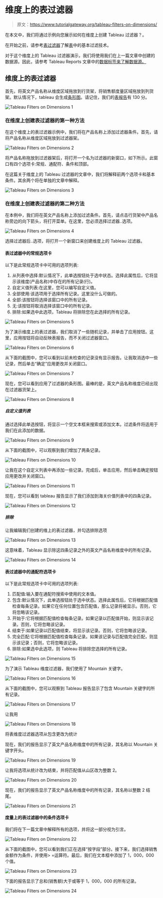 # 维度上的表过滤器

> 原文：<https://www.tutorialgateway.org/tableau-filters-on-dimensions/>

在本文中，我们将通过示例向您展示如何在维度上创建 Tableau 过滤器？。

在开始之前，请参考[表过滤器](https://www.tutorialgateway.org/tableau-filters/)了解[表](https://www.tutorialgateway.org/tableau/)中的基本过滤技术。

对于这个维度上的 Tableau 过滤器演示，我们将使用我们在上一篇文章中创建的数据源。因此，请参考 Tableau Reports 文章中的[数据标签来了解数据源。](https://www.tutorialgateway.org/data-labels-in-tableau-reports/)

## 维度上的表过滤器

首先，将英文产品名称从维度区域拖放到行货架，将销售额度量区域拖放到列货架。默认情况下，tableau 会生成[条形图](https://www.tutorialgateway.org/bar-chart-in-tableau/)。请记住，我们的[表报告](https://www.tutorialgateway.org/tableau-reports/)有 130 分。

![Tableau Filters on Dimensions 1](img/034ec19aade94947a3fec4024bfdb1df.png)

### 在维度上创建表过滤器的第一种方法

在这个维度上的表过滤器示例中，我们将在产品名称上添加过滤器条件。首先，请将产品名称从维度区域拖放到过滤器架。

![Tableau Filters on Dimensions 2](img/4f45614da64b98d63e39a802802602e4.png)

将产品名称拖放到过滤器架后，将打开一个名为过滤器的新窗口，如下所示。此窗口有四个选项卡:常规、通配符、条件和顶部。

在这篇关于维度上的 Tableau 过滤器的文章中，我们将解释前两个选项卡和基本条件。其余两个将在单独的文章中解释。

![Tableau Filters on Dimensions 3](img/a3285644bd6f045efa4f54ca3abadcfa.png)

### 在维度上创建表过滤器的第二种方法

在本例中，我们将在英文产品名称上添加过滤条件。首先，请点击行货架中产品名称旁边的向下箭头，将打开菜单。在这里，您必须选择过滤器..选项。

![Tableau Filters on Dimensions 4](img/19ffee3b14a5b751feb4edb07bd21bc2.png)

选择过滤器后..选项，将打开一个新窗口来创建维度上的 Tableau 过滤器。

#### 表过滤器中的常规选项卡

以下是此常规选项卡中可用的选项列表:

1.  从列表中选择:默认情况下，此单选按钮处于选中状态。选择此属性后，它将显示该维度(产品名称)中存在的所有记录(行)。
2.  自定义值列表:在这里，您可以编写自定义值。
3.  全部使用:该选项用于选择所有记录。这里没什么可做的。
4.  全部:该按钮将选择该窗口中的所有记录。
5.  无:该按钮将取消选择该窗口中的所有记录。
6.  排除:如果选中此选项，Tableau 将排除您在此选择的所有记录。

![Tableau Filters on Dimensions 5](img/8ec0f31ffb4c0fc24f5adf6837ab5a6b.png)

为了演示维度上的表过滤器，我们取消了一些随机记录，并单击了应用按钮。这里，应用按钮将自动反映表报告，而不关闭过滤器窗口。

![Tableau Filters on Dimensions 6](img/665c4f6f968812102d6923e2b947d0d6.png)

从下面的截图中，您可以看到以前未检查的记录没有显示报告。让我取消选中一些记录，然后单击“确定”应用更改并关闭窗口。

![Tableau Filters on Dimensions 7](img/f0589c7eeeec2bbdb6965a067fea07e9.png)

现在，您可以看到应用了过滤器的条形图。最棒的是，英文产品名称维度已经出现在过滤器货架上。

![Tableau Filters on Dimensions 8](img/db6a128eeb2613f5d2d57fb8c145767a.png)

##### 自定义值列表

通过选择此单选按钮，将显示一个空文本框来搜索或添加文本。过滤条件将适用于我们在此添加的数据。

![Tableau Filters on Dimensions 9](img/e75ef8c051555e8bdd38b9e9ace55f62.png)

从下面的截图中，可以观察到我们增加了两条记录。

![Tableau Filters on Dimensions 10](img/5d94d1d1564c91006ed5f66e469db3ab.png)

让我在这个自定义列表中再添加一些记录。完成后，单击应用，然后单击确定按钮应用更改并关闭窗口。

![Tableau Filters on Dimensions 11](img/8702d3a1cc80b3ea430ba4740ae862cb.png)

现在，您可以看到 tableau 报告显示了我们添加到海关价值列表中的四条记录。

![Tableau Filters on Dimensions 12](img/550cae6b417f79214dc0e6c6ce0c05c0.png)

##### 排除

让我编辑我们创建的维上的表过滤器，并勾选排除选项

![Tableau Filters on Dimensions 13](img/883811f34d299cb9ab989cb4952ef391.png)

这意味着，Tableau 显示除这四条记录之外的英文产品名称维度中的所有记录。

![Tableau Filters on Dimensions 14](img/e3ca927edd386cfcc387dde6e82a8ecd.png)

#### 表过滤器中的通配符选项卡

以下是此常规选项卡中可用的选项列表:

1.  匹配值:输入要在通配符搜索中使用的文本值。
2.  包含:默认情况下，此单选按钮处于选中状态。选择此属性后，它将根据匹配值检查每条记录。如果它在任何位置包含匹配值，那么记录将被显示。否则，它将忽略该记录。
3.  开始于:它将根据匹配值检查每条记录。如果记录以匹配值开始，则显示该记录。否则，它将忽略该记录。
4.  结束于:如果记录以匹配值结束，将显示该记录。否则，它将忽略该记录。
5.  完全匹配:它将根据匹配值检查每条记录。如果该记录与匹配值完全匹配，则显示该记录；否则，它将忽略该记录。
6.  排除:如果选中此选项，则 Tableau 将排除您选择的所有记录。

![Tableau Filters on Dimensions 15](img/216e9737f5626fb23a8795107782b52b.png)

为了演示 Tableau 维度过滤器，我们使用了 Mountain 关键字。

![Tableau Filters on Dimensions 16](img/f31856d9ddcd192b4773dd85ad82fde5.png)

从下面的截图中，您可以观察到 Tableau 报告显示了包含 Mountain 关键字的所有记录。

![Tableau Filters on Dimensions 17](img/beb178eb027a469bc99fcc3f566348bd.png)

让我用

![Tableau Filters on Dimensions 18](img/0b07bd9986fea189904476a8a5a4a49c.png)

将表维度过滤器选项从包含更改为统计

现在，我们的报告显示了英文产品名称维度中的所有记录，其名称以 Mountain 关键字开头。

![Tableau Filters on Dimensions 19](img/ee8c31cbd4b57818b3cb89fc66da7615.png)

让我将选项从统计改为结束，并将匹配值从山区改为整数 2。

![Tableau Filters on Dimensions 20](img/0e53e6b23c6256462f94f674b8f7e85a.png)

现在，我们的报告显示了英文产品名称维度中的所有记录，其名称以整数 2 结尾。

![Tableau Filters on Dimensions 21](img/adf365392c12b742af23479f67440aa2.png)

#### 度量上的表过滤器中的条件选项卡

我们将在下一篇文章中解释所有的选项，并将这一部分视为引言。

![Tableau Filters on Dimensions 22](img/6d6629c297a51ee8187afb0e7de7d105.png)

从下面的截图中，您可以看到我们正在选择“按字段”部分。接下来，我们选择销售金额作为条件，并使用> =运算符。最后，我们在文本框中添加了 1，000，000 个值。

![Tableau Filters on Dimensions 23](img/a10fbc922deda6f9270ac7fa37a215d1.png)

下面的报告显示了总和(销售额)大于或等于 1，000，000 的所有记录。

![Tableau Filters on Dimensions 24](img/026193aa7e91f13c55236dcda066e5d3.png)